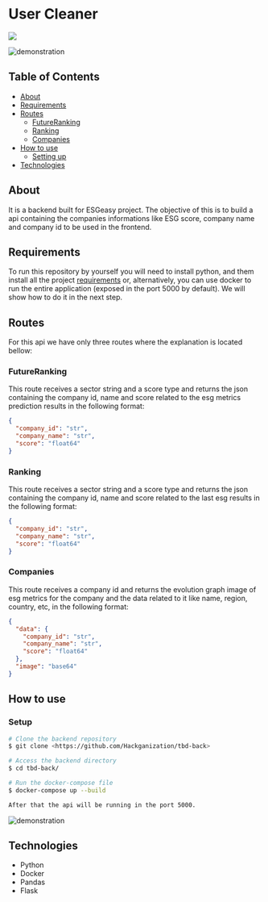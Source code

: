 # User Cleaner

<a href="https://codeclimate.com/github/CorchoForce/user-cleaner/maintainability"><img src="https://api.codeclimate.com/v1/badges/4d557edf5762792e521e/maintainability" /></a>

![demonstration](https://cdn.discordapp.com/attachments/539836343094870016/891721423893168198/unknown.png)

## Table of Contents

<!--ts-->

- [About](#about)
- [Requirements](#requirements)
- [Routes](#routes)
  - [FutureRanking](#futureranking)
  - [Ranking](#ranking)
  - [Companies](#companies)  
- [How to use](#how-to-use)
  - [Setting up](#setup)
- [Technologies](#technologies)
<!--te-->

## About

It is a backend built for ESGeasy project. The objective of this is to build a api containing the companies informations like ESG score, company name and company id to be used in the frontend.

## Requirements

To run this repository by yourself you will need to install python, and them install all the project [requirements](requirements.txt) or, alternatively, you can use docker to run the entire application (exposed in the port 5000 by default). We will show how to do it in the next step.

## Routes

For this api we have only three routes where the explanation is located bellow:

### FutureRanking

This route receives a sector string and a score type and returns the json containing the company id, name and score related to the esg metrics prediction results in the following format:

```json
{
  "company_id": "str", 
  "company_name": "str", 
  "score": "float64"
}
```

### Ranking

This route receives a sector string and a score type and returns the json containing the company id, name and score related to the last esg results in the following format:

```json
{
  "company_id": "str", 
  "company_name": "str", 
  "score": "float64"
}
```

### Companies

This route receives a company id and returns the evolution graph image of esg metrics for the company and the data related to it like name, region, country, etc, in the following format:

```json
{
  "data": {
    "company_id": "str", 
    "company_name": "str", 
    "score": "float64"
  },
  "image": "base64"
}
```

## How to use

### Setup

```bash
# Clone the backend repository
$ git clone <https://github.com/Hackganization/tbd-back>

# Access the backend directory
$ cd tbd-back/

# Run the docker-compose file 
$ docker-compose up --build

After that the api will be running in the port 5000.
```

![demonstration](https://cdn.discordapp.com/attachments/539836343094870016/891725648001900594/unknown.png)

## Technologies

- Python
- Docker
- Pandas
- Flask
